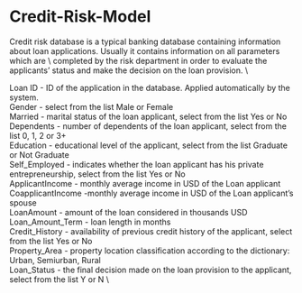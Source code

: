 # Credit-Risk-Model
Credit risk database is a typical banking database containing information about loan applications. Usually it contains information on all parameters which are \ completed by the risk department in order to evaluate the applicants’ status and make the decision on the loan provision. \

Loan ID - ID of the application in the database. Applied automatically by the system. \
Gender - select from the list Male or Female \
Married - marital status of the loan applicant, select from the list Yes or No \
Dependents - number of dependents of the loan applicant, select from the list 0, 1, 2 or 3+ \
Education - educational level of the applicant, select from the list Graduate or Not Graduate \
Self_Employed - indicates whether the loan applicant has his private entrepreneurship, select from the list Yes or No \
ApplicantIncome - monthly average income in USD of the Loan applicant \
CoapplicantIncome -monthly average income in USD of the Loan applicant’s spouse \
LoanAmount - amount of the loan considered in thousands USD \
Loan_Amount_Term - loan length in months \
Credit_History - availability of previous credit history of the applicant, select from the list Yes or No \
Property_Area - property location classification according to the dictionary: Urban, Semiurban, Rural \
Loan_Status - the final decision made on the loan provision to the applicant, select from the list Y or N \
